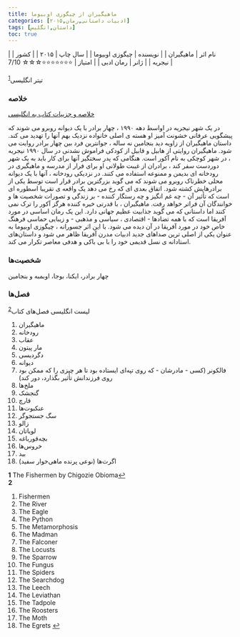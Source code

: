 ```yaml
---
title: ماهیگیران از چیگوزی اوبیوما
categories: [ادبیات داستانی,رمان,۲۰۱۵]
tags: [داستان,انگلیس]
toc: true
---
```


| نام اثر | ماهیگیران |
| نویسنده | چیگوزی اوبیوما |
| سال چاپ | ۲۰۱۵  |
| کشور | نیجریه  |
| ژانر | رمان ادبی  |
| امتیاز | ⭐⭐⭐⭐⭐⭐⭐☆☆☆ 7/10  |


تیتر انگلیسی<sup id="a1">[1](#f1)</sup>

### خلاصه

[خلاصه و جزییات  کتاب به انگلیسی](https://www.bookrags.com/studyguide-the-fishermen/#gsc.tab=0)

در یک شهر نیجریه در اواسط دهه ۱۹۹۰ ، چهار برادر با یک دیوانه روبرو می شوند که پیشگویی عرفانی خشونت آمیز او هسته ی اصلی خانواده نزدیک بهم آنها را تهدید می کند.
داستان ماهیگیران از زاویه دید بنجامین نه ساله ، جوانترین فرد بین چهار برادر روایت می شود. ماهیگیران روایتی از هابیل و قابیل از کودکی فراموش نشدنی در سال ۱۹۹۰ نیجریه ، در شهر کوچکی به نام آکور است. هنگامی که پدر سختگیر آنها برای کار باید به یک شهر دوردست سفر کند ، برادران از غیبت طولانی او برای فرار از مدرسه و ماهیگیری در رودخانه ای بدیمن و ممنوعه استفاده می کنند. در نزدیکی رودخانه ، آنها با یک دیوانه محلی خطرناک روبرو می شوند که می گوید بزرگترین برادر قرار است توسط یکی از برادرهایش کشته شود.
اتفاق بعدی ای که رخ می دهد یک واقعه ی تقریبا اسطوره ای است که تأثیر آن - چه غم انگیز و چه رستگار کننده - بر زندگی و تصورات شخصیت ها و خوانندگان آن فراتر خواهد رفت. ماهیگیران ، با قدرتی خیره کننده هرگز آکور را ترک نمی کنند اما داستانی که می گوید جذابیت عظیم جهانی دارد. این یک رمان اساسی در مورد آفریقا است که با همه تضادها - اقتصادی ، سیاسی و مذهبی - و زیبایی حماسی فرهنگ خاص خود در مورد آفریقا در آن دیده می شود.
با این اثر جسورانه ، چیگوزی اوبیوما به عنوان یکی از اصلی ترین صداهای جدید ادبیات مدرن آفریقا ظاهر می شود و داستان‌های استادانه ی نسل قدیمی خود را با بی باکی و هدفی معاصر تکرار می کند.

### شخصیت‌ها

چهار برادر، ایکنا، بوجا، اوبمبه و بنجامین

### فصل‌ها

لیست انگلیسی فصل‌های کتاب<sup id="a2">[2](#f2)</sup>

1. ماهیگیران
2. رودخانه
3. عقاب
4. مار پیتون
5. دگردیسی
6. دیوانه
7. فالکونر (کسی - مادرشان - که روی تپه‌ای ایستاده بود تا هر چیزی را که ممکن بود روی فرزندانش تأثیر بگذارد، دور کند)
8. ملخ‌ها
9. گنجشک
10. قارچ
11. عنکبوت‌ها
12. سگ جستجوگر
13. زالو
14. لویاتان
15. بچه‌قورباغه
16. خروس‌ها
17. بید
18. اگرت‌ها (نوعی پرنده ماهی‌خوار سفید)


<b id="f1">1</b> <span class="footnote">The Fishermen by Chigozie Obioma</span>[↩](#a1)
<br><b id="f2">2</b> 
<span class="footnote">
1. Fishermen
2. The River
3. The Eagle
4. The Python
5. The Metamorphosis
6. The Madman
7. The Falconer
8. The Locusts
9. The Sparrow
10. The Fungus
11. The Spiders
12. The Searchdog
13. The Leech
14. The Leviathan
15. The Tadpole
16. The Roosters
17. The Moth
18. The Egrets
</span>[↩](#a2)
